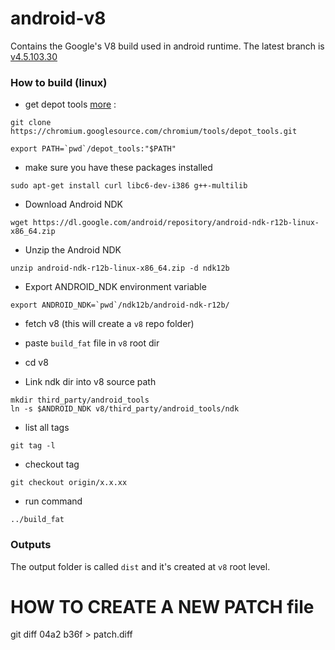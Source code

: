 # android-v8
Contains the Google's V8 build used in android runtime. The latest branch is [v4.5.103.30](https://github.com/NativeScript/android-v8/tree/v4.5.103.30)

### How to build (linux)

* get depot tools [more](https://www.chromium.org/developers/how-tos/install-depot-tools) : 
```
git clone https://chromium.googlesource.com/chromium/tools/depot_tools.git

export PATH=`pwd`/depot_tools:"$PATH"
```
* make sure you have these packages installed
```
sudo apt-get install curl libc6-dev-i386 g++-multilib
```

* Download Android NDK 
```
wget https://dl.google.com/android/repository/android-ndk-r12b-linux-x86_64.zip
```

* Unzip the Android NDK
```
unzip android-ndk-r12b-linux-x86_64.zip -d ndk12b
```

* Export ANDROID_NDK environment variable
```
export ANDROID_NDK=`pwd`/ndk12b/android-ndk-r12b/
```

* fetch v8 (this will create a `v8` repo folder)
* paste `build_fat` file in `v8` root dir
* cd v8

* Link ndk dir into v8 source path
```
mkdir third_party/android_tools
ln -s $ANDROID_NDK v8/third_party/android_tools/ndk
```


* list all tags
```
git tag -l
```
* checkout tag 
```
git checkout origin/x.x.xx
```
* run command
```
../build_fat
```

### Outputs

The output folder is called `dist` and it's created at `v8` root level.



# HOW TO CREATE A NEW PATCH file

git diff 04a2 b36f > patch.diff
